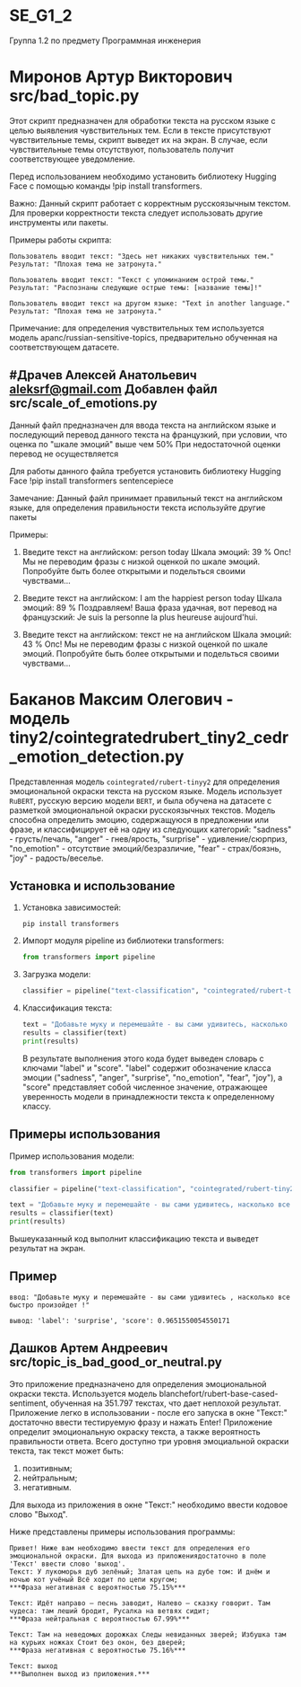 # SE_G1_2
Группа 1.2 по предмету Программная инженерия

# Миронов Артур Викторович  src/bad_topic.py
Этот скрипт предназначен для обработки текста на русском языке с целью выявления чувствительных тем. Если в тексте присутствуют чувствительные темы, скрипт выведет их на экран. В случае, если чувствительные темы отсутствуют, пользователь получит соответствующее уведомление.

Перед использованием необходимо установить библиотеку Hugging Face с помощью команды !pip install transformers.

Важно: Данный скрипт работает с корректным русскоязычным текстом. Для проверки корректности текста следует использовать другие инструменты или пакеты.

Примеры работы скрипта:

    Пользователь вводит текст: "Здесь нет никаких чувствительных тем." Результат: "Плохая тема не затронута."

    Пользователь вводит текст: "Текст с упоминанием острой темы." Результат: "Распознаны следующие острые темы: [название темы]!"

    Пользователь вводит текст на другом языке: "Text in another language." Результат: "Плохая тема не затронута."

Примечание: для определения чувствительных тем используется модель apanc/russian-sensitive-topics, предварительно обученная на соответствующем датасете.

#Драчев Алексей Анатольевич aleksrf@gmail.com
Добавлен файл src/scale_of_emotions.py
---------------------------------------
Данный файл предназначен для ввода текста на английском языке и 
последующий перевод данного текста на французкий, при условии, что оценка по "шкале эмоций" выше чем 50%
При недостаточной оценки перевод не осуществляется

Для работы данного файла требуется установить библиотеку Hugging Face
!pip install transformers sentencepiece

Замечание: Данный файл принимает правильный текст на английском языке, для определения правильности текста используйте другие пакеты

Примеры:
1) Введите текст на английском: person today
Шкала эмоций: 39 %
Опс! Мы не переводим фразы с низкой оценкой по шкале эмоций. Попробуйте быть более открытыми и подельться своими чувствами...

2) Введите текст на английском: I am the happiest person today
Шкала эмоций: 89 %
Поздравляем! Ваша фраза удачная, вот перевод на французский:
Je suis la personne la plus heureuse aujourd'hui.

3) Введите текст на английском: текст не на английском
Шкала эмоций: 43 %
Опс! Мы не переводим фразы с низкой оценкой по шкале эмоций. Попробуйте быть более открытыми и подельться своими чувствами...

# Баканов Максим Олегович - модель tiny2/cointegratedrubert_tiny2_cedr_emotion_detection.py


Представленная модель `cointegrated/rubert-tinyy2` для определения эмоциональной окраски текста на русском языке. Модель использует `RuBERT`, русскую версию модели `BERT`, и была обучена на датасете с разметкой эмоциональной окраски русскоязычных текстов. Модель способна определить эмоцию, содержащуюся в предложении или фразе, и классифицирует её на одну из следующих категорий: "sadness" - грусть/печаль, "anger" - гнев/ярость, "surprise" - удивление/сюрприз, "no_emotion" - отсутствие эмоций/безразличие, "fear" - страх/боязнь, "joy" - радость/веселье.


## Установка и использование

1. Установка зависимостей:
   ```
   pip install transformers
   ```

2. Импорт модуля pipeline из библиотеки transformers:
   ```python
   from transformers import pipeline
   ```

3. Загрузка модели:
   ```python
   classifier = pipeline("text-classification", "cointegrated/rubert-tiny2-cedr-emotion-detection")
   ```
   
4. Классификация текста:
   ```python
   text = "Добавьте муку и перемешайте - вы сами удивитесь, насколько все быстро произойдет!"
   results = classifier(text)
   print(results)
   ```
   
   В результате выполнения этого кода будет выведен словарь с ключами "label" и "score". "label" содержит обозначение класса эмоции ("sadness", "anger", "surprise", "no_emotion", "fear", "joy"), а "score" представляет собой численное значение, отражающее уверенность модели в принадлежности текста к определенному классу.

## Примеры использования

Пример использования модели:
```python
from transformers import pipeline

classifier = pipeline("text-classification", "cointegrated/rubert-tiny2-cedr-emotion-detection")

text = "Добавьте муку и перемешайте - вы сами удивитесь, насколько все быстро произойдет!"
results = classifier(text)
print(results)
```

Вышеуказанный код выполнит классификацию текста и выведет результат на экран.

## Пример
`ввод: "Добавьте муку и перемешайте - вы сами удивитесь , насколько все быстро произойдет !"`

`вывод: 'label': 'surprise', 'score': 0.9651550054550171`


## Дашков Артем Андреевич src/topic_is_bad_good_or_neutral.py

Это приложение предназначено для определения эмоциональной окраски текста. Используется модель blanchefort/rubert-base-cased-sentiment, обученная на 351.797 текстах, что дает неплохой результат. Приложение легко в использовании - после его запуска в окне "Текст:" достаточно ввести тестируемую фразу и нажать Enter! Приложение определит эмоциональную окраску текста, а также вероятность правильности ответа. Всего доступно три уровня эмоциальной окраски текста, так текст может быть:
1. позитивным;
2. нейтральным;
3. негативным.

Для выхода из приложения в окне "Текст:" необходимо ввести кодовое слово "Выход".

Ниже представлены примеры использования программы:

```
Привет! Ниже вам необходимо ввести текст для определения его эмоциональной окраски. Для выхода из приложениядостаточно в поле 'Текст' ввести слово 'выход'.
Текст: У лукоморья дуб зелёный; Златая цепь на дубе том: И днём и ночью кот учёный Всё ходит по цепи кругом;
***Фраза негативная с вероятностью 75.15%***

Текст: Идёт направо — песнь заводит, Налево — сказку говорит. Там чудеса: там леший бродит, Русалка на ветвях сидит;
***Фраза нейтральная с вероятностью 67.99%***

Текст: Там на неведомых дорожках Следы невиданных зверей; Избушка там на курьих ножках Стоит без окон, без дверей;
***Фраза негативная с вероятностью 75.16%***

Текст: выход
***Выполнен выход из приложения.***

```